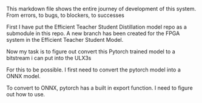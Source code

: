 This markdown file shows the entire journey of development of this system. From errors, to bugs, to blockers, to successes

First I have put the Efficient Teacher Student Distillation model repo as a submodule in this repo. A new branch has been created for the FPGA system in the Efficient Teacher Student Model. 

Now my task is to figure out convert this Pytorch trained model to a bitstream i can put into the ULX3s

For this to be possible. I first need to convert the pytorch model into a ONNX model. 

To convert to ONNX, pytorch has a built in export function. I need to figure out how to use. 


